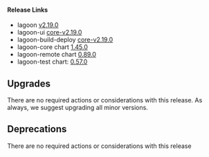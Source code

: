 #### Release Links
* lagoon [v2.19.0](https://github.com/uselagoon/lagoon/releases/tag/v2.19.0)
* lagoon-ui [core-v2.19.0](https://github.com/uselagoon/lagoon-ui/releases/tag/core-v2.19.0)
* lagoon-build-deploy [core-v2.19.0](https://github.com/uselagoon/build-deploy-tool/releases/tag/core-v2.19.0)
* lagoon-core chart [1.45.0](https://github.com/uselagoon/lagoon-charts/releases/tag/lagoon-core-1.45.0)
* lagoon-remote chart [0.89.0](https://github.com/uselagoon/lagoon-charts/releases/tag/lagoon-remote-0.89.0)
* lagoon-test chart: [0.57.0](https://github.com/uselagoon/lagoon-charts/releases/tag/lagoon-test-0.57.0)


## Upgrades
There are no required actions or considerations with this release. As always, we suggest upgrading all minor versions.

## Deprecations
There are no required actions or considerations with this release
